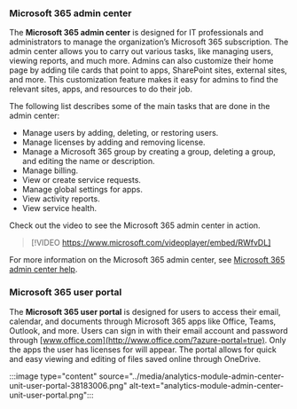### Microsoft 365 admin center

The **Microsoft 365 admin center** is designed for IT professionals and administrators to manage the organization’s Microsoft 365 subscription. The admin center allows you to carry out various tasks, like managing users, viewing reports, and much more. Admins can also customize their home page by adding tile cards that point to apps, SharePoint sites, external sites, and more. This customization feature makes it easy for admins to find the relevant sites, apps, and resources to do their job.

The following list describes some of the main tasks that are done in the admin center:

 -  Manage users by adding, deleting, or restoring users.
 -  Manage licenses by adding and removing license.
 -  Manage a Microsoft 365 group by creating a group, deleting a group, and editing the name or description.
 -  Manage billing.
 -  View or create service requests.
 -  Manage global settings for apps.
 -  View activity reports.
 -  View service health.

Check out the video to see the Microsoft 365 admin center in action.

> [!VIDEO https://www.microsoft.com/videoplayer/embed/RWfvDL]

For more information on the Microsoft 365 admin center, see [Microsoft 365 admin center help](/microsoft-365/admin/?azure-portal=true).

### Microsoft 365 user portal

The **Microsoft 365 user portal** is designed for users to access their email, calendar, and documents through Microsoft 365 apps like Office, Teams, Outlook, and more. Users can sign in with their email account and password through [www.office.com](http://www.office.com/?azure-portal=true). Only the apps the user has licenses for will appear. The portal allows for quick and easy viewing and editing of files saved online through OneDrive.

:::image type="content" source="../media/analytics-module-admin-center-unit-user-portal-38183006.png" alt-text="analytics-module-admin-center-unit-user-portal.png":::
